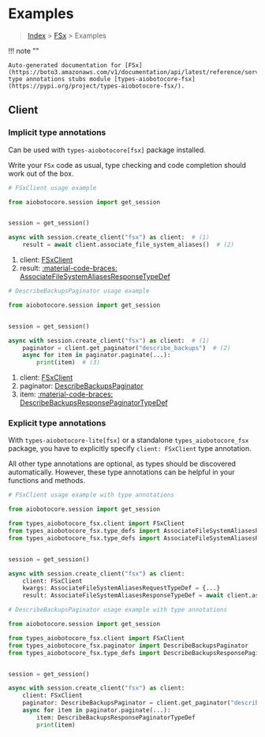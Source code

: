 # Examples

> [Index](../README.md) > [FSx](./README.md) > Examples

!!! note ""

    Auto-generated documentation for [FSx](https://boto3.amazonaws.com/v1/documentation/api/latest/reference/services/fsx.html#fsx)
    type annotations stubs module [types-aiobotocore-fsx](https://pypi.org/project/types-aiobotocore-fsx/).

## Client

### Implicit type annotations

Can be used with `types-aiobotocore[fsx]` package installed.

Write your `FSx` code as usual,
type checking and code completion should work out of the box.



```python
# FSxClient usage example

from aiobotocore.session import get_session


session = get_session()

async with session.create_client("fsx") as client:  # (1)
    result = await client.associate_file_system_aliases()  # (2)
```

1. client: [FSxClient](./client.md)
2. result: [:material-code-braces: AssociateFileSystemAliasesResponseTypeDef](./type_defs.md#associatefilesystemaliasesresponsetypedef) 



```python
# DescribeBackupsPaginator usage example

from aiobotocore.session import get_session


session = get_session()

async with session.create_client("fsx") as client:  # (1)
    paginator = client.get_paginator("describe_backups")  # (2)
    async for item in paginator.paginate(...):
        print(item)  # (3)
```

1. client: [FSxClient](./client.md)
2. paginator: [DescribeBackupsPaginator](./paginators.md#describebackupspaginator)
3. item: [:material-code-braces: DescribeBackupsResponsePaginatorTypeDef](./type_defs.md#describebackupsresponsepaginatortypedef) 




### Explicit type annotations

With `types-aiobotocore-lite[fsx]`
or a standalone `types_aiobotocore_fsx` package, you have to explicitly specify
`client: FSxClient` type annotation.

All other type annotations are optional, as types should be discovered automatically.
However, these type annotations can be helpful in your functions and methods.


```python
# FSxClient usage example with type annotations

from aiobotocore.session import get_session

from types_aiobotocore_fsx.client import FSxClient
from types_aiobotocore_fsx.type_defs import AssociateFileSystemAliasesResponseTypeDef
from types_aiobotocore_fsx.type_defs import AssociateFileSystemAliasesRequestTypeDef


session = get_session()

async with session.create_client("fsx") as client:
    client: FSxClient
    kwargs: AssociateFileSystemAliasesRequestTypeDef = {...}
    result: AssociateFileSystemAliasesResponseTypeDef = await client.associate_file_system_aliases(**kwargs)
```



```python
# DescribeBackupsPaginator usage example with type annotations

from aiobotocore.session import get_session

from types_aiobotocore_fsx.client import FSxClient
from types_aiobotocore_fsx.paginator import DescribeBackupsPaginator
from types_aiobotocore_fsx.type_defs import DescribeBackupsResponsePaginatorTypeDef


session = get_session()

async with session.create_client("fsx") as client:
    client: FSxClient
    paginator: DescribeBackupsPaginator = client.get_paginator("describe_backups")
    async for item in paginator.paginate(...):
        item: DescribeBackupsResponsePaginatorTypeDef
        print(item)
```


